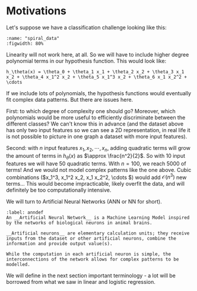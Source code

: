 # Motivations

Let's suppose we have a classification challenge looking like this:

```{glue:figure} spiral_data
:name: "spiral_data"
:figwidth: 80%
```

Linearity will not work here, at all. So we will have to include higher degree polynomial terms in our hypothesis function. This would look like:

```{math}
h_\theta(x) = \theta_0 + \theta_1 x_1 + \theta_2 x_2 + \theta_3 x_1 x_2 + \theta_4 x_1^2 x_2 + \theta_5 x_1^3 x_2 + \theta_6 x_1 x_2^2 + \cdots 
```

If we include lots of polynomials, the hypothesis functions would eventually fit complex data patterns. But there are issues here.

First: to which degree of complexity one should go? Moreover, which polynomials would be more useful to efficiently discriminate between the different classes? We can't know this in advance (and the dataset above has only two input features so we can see a 2D representation, in real life it is not possible to picture in one graph a dataset with more input features).

Second: with $n$ input features $x_1, x_2, \cdots, x_n$, adding quadratic terms will grow the amount of terms in $h_\theta(x)$ as $\approx \frac{n^2}{2}$. So with 10 input features we will have 50 quadratic terms. With $n=100$, we reach 5000 of terms! And we would not model complex patterns like the one above. Cubic combinations ($x_1^3, x_1^2 x_2, x_1 x_2^2, \cdots $) would add $\mathcal{O}(n^3)$ new terms... This would become impracticable, likely overfit the data, and will definitely be too computationally intensive.  

We will turn to Artificial Neural Networks (ANN or NN for short).

````{prf:definition}
:label: anndef
An __Artificial Neural Network__ is a Machine Learning Model inspired by the networks of biological neurons in animal brains. 

__Artificial neurons__ are elementary calculation units; they receive inputs from the dataset or other artificial neurons, combine the information and provide output value(s).  

While the computation in each artificial neuron is simple, the interconnections of the network allows for complex patterns to be modelled.
````

We will define in the next section important terminology - a lot will be borrowed from what we saw in linear and logistic regression.
